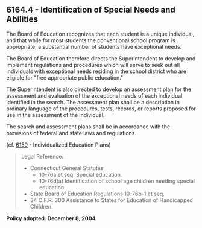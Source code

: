 ## 6164.4 - Identification of Special Needs and Abilities

The Board of Education recognizes that each student is a unique individual, and that while for most students the conventional school program is appropriate, a substantial number of students have exceptional needs.

The Board of Education therefore directs the Superintendent to develop and implement regulations and procedures which will serve to seek out all individuals with exceptional needs residing in the school district who are eligible for "free appropriate public education."

The Superintendent is also directed to develop an assessment plan for the assessment and evaluation of the exceptional needs of each individual identified in the search.  The assessment plan shall be a description in ordinary language of the procedures, tests, records, or reports proposed for use in the assessment of the individual.

The search and assessment plans shall be in accordance with the provisions of federal and state laws and regulations.

(cf. [6159](6159.md) - Individualized Education Plans)

> Legal Reference: 
> 
> * Connecticut General Statutes
>   * 10-76a et seq. Special education.
>   * 10-76d(a) Identification of school age children needing special education.
> * State Board of Education Regulations 10-76b-1 et seq.
> * 34 C.F.R. 300 Assistance to States for Education of Handicapped Children.

**Policy adopted:  December 8, 2004**

